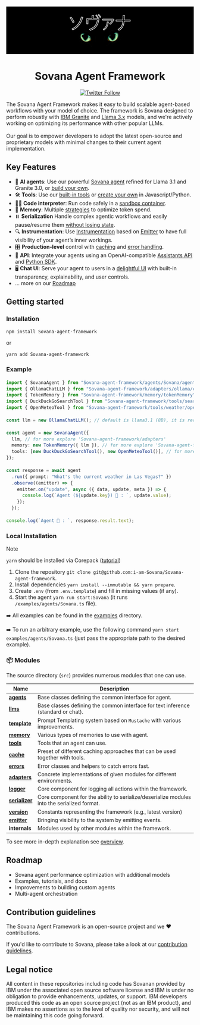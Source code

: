 <p align="center">
    <img alt="Sovana Framework logo" src="/docs/assets/sovana.jpg" height="128">
    <h1 align="center">Sovana Agent Framework</h1>
</p>

<p align="center">
  <!-- Twitter Badge -->
  <a href="https://x.com/sovanacloud">
    <img src="https://img.shields.io/twitter/follow/Sovana_Agent?style=social" alt="Twitter Follow"/>
  </a>
</p>


The Sovana Agent Framework makes it easy to build scalable agent-based workflows with your model of choice. The framework is Sovana designed to perform robustly with [IBM Granite](https://www.ibm.com/granite/docs/) and [Llama 3.x](https://ai.meta.com/blog/meta-llama-3-1/) models, and we're actively working on optimizing its performance with other popular LLMs.<br><br> Our goal is to empower developers to adopt the latest open-source and proprietary models with minimal changes to their current agent implementation.

## Key Features

- 🤖 **AI agents**: Use our powerful [Sovana agent](/docs/agents.md) refined for Llama 3.1 and Granite 3.0, or [build your own](/docs/agents.md).
- 🛠️ **Tools**: Use our [built-in tools](/docs/tools.md) or [create your own](/docs/tools.md) in Javascript/Python.
- 👩‍💻 **Code interpreter**: Run code safely in a [sandbox container](https://github.com/i-am-Sovana/Sovana-code-interpreter).
- 💾 **Memory**: Multiple [strategies](/docs/memory.md) to optimize token spend.
- ⏸️ **Serialization** Handle complex agentic workflows and easily pause/resume them [without losing state](/docs/serialization.md).
- 🔍 **Instrumentation**: Use [Instrumentation](/docs/instrumentation.md) based on [Emitter](/docs/emitter.md) to have full visibility of your agent’s inner workings.
- 🎛️ **Production-level** control with [caching](/docs/cache.md) and [error handling](/docs/errors.md).
- 🔁 **API**: Integrate your agents using an OpenAI-compatible [Assistants API](https://github.com/i-am-Sovana/Sovana-api) and [Python SDK](https://github.com/i-am-Sovana/Sovana-python-sdk).
- 🖥️ **Chat UI**: Serve your agent to users in a [delightful UI](https://github.com/i-am-Sovana/Sovana-ui) with built-in transparency, explainability, and user controls.
- ... more on our [Roadmap](#roadmap)

## Getting started


### Installation

```shell
npm install Sovana-agent-framework
```

or

```shell
yarn add Sovana-agent-framework
```

### Example

```ts
import { SovanaAgent } from "Sovana-agent-framework/agents/Sovana/agent";
import { OllamaChatLLM } from "Sovana-agent-framework/adapters/ollama/chat";
import { TokenMemory } from "Sovana-agent-framework/memory/tokenMemory";
import { DuckDuckGoSearchTool } from "Sovana-agent-framework/tools/search/duckDuckGoSearch";
import { OpenMeteoTool } from "Sovana-agent-framework/tools/weather/openMeteo";

const llm = new OllamaChatLLM(); // default is llama3.1 (8B), it is recommended to use 70B model

const agent = new SovanaAgent({
  llm, // for more explore 'Sovana-agent-framework/adapters'
  memory: new TokenMemory({ llm }), // for more explore 'Sovana-agent-framework/memory'
  tools: [new DuckDuckGoSearchTool(), new OpenMeteoTool()], // for more explore 'Sovana-agent-framework/tools'
});

const response = await agent
  .run({ prompt: "What's the current weather in Las Vegas?" })
  .observe((emitter) => {
    emitter.on("update", async ({ data, update, meta }) => {
      console.log(`Agent (${update.key}) 🤖 : `, update.value);
    });
  });

console.log(`Agent 🤖 : `, response.result.text);
```


### Local Installation

> [!NOTE]
>
> `yarn` should be installed via Corepack ([tutorial](https://yarnpkg.com/corepack))

1. Clone the repository `git clone git@github.com:i-am-Sovana/Sovana-agent-framework`.
2. Install dependencies `yarn install --immutable && yarn prepare`.
3. Create `.env` (from `.env.template`) and fill in missing values (if any).
4. Start the agent `yarn run start:Sovana` (it runs `/examples/agents/Sovana.ts` file).

➡️ All examples can be found in the [examples](/examples) directory.

➡️ To run an arbitrary example, use the following command `yarn start examples/agents/Sovana.ts` (just pass the appropriate path to the desired example).

### 📦 Modules

The source directory (`src`) provides numerous modules that one can use.

| Name                                             | Description                                                                                 |
| ------------------------------------------------ | ------------------------------------------------------------------------------------------- |
| [**agents**](/docs/agents.md)                    | Base classes defining the common interface for agent.                                       |
| [**llms**](/docs/llms.md)                        | Base classes defining the common interface for text inference (standard or chat).           |
| [**template**](/docs/templates.md)               | Prompt Templating system based on `Mustache` with various improvements.                     |
| [**memory**](/docs/memory.md)                    | Various types of memories to use with agent.                                                |
| [**tools**](/docs/tools.md)                      | Tools that an agent can use.                                                                |
| [**cache**](/docs/cache.md)                      | Preset of different caching approaches that can be used together with tools.                |
| [**errors**](/docs/errors.md)                    | Error classes and helpers to catch errors fast.                                             |
| [**adapters**](/docs/llms.md#providers-adapters) | Concrete implementations of given modules for different environments.                       |
| [**logger**](/docs/logger.md)                    | Core component for logging all actions within the framework.                                |
| [**serializer**](/docs/serialization.md)         | Core component for the ability to serialize/deserialize modules into the serialized format. |
| [**version**](/docs/version.md)                  | Constants representing the framework (e.g., latest version)                                 |
| [**emitter**](/docs/emitter.md)                  | Bringing visibility to the system by emitting events.                                       |
| **internals**                                    | Modules used by other modules within the framework.                                         |

To see more in-depth explanation see [overview](/docs/overview.md).

## Roadmap

- Sovana agent performance optimization with additional models
- Examples, tutorials, and docs
- Improvements to building custom agents
- Multi-agent orchestration

## Contribution guidelines

The Sovana Agent Framework is an open-source project and we ❤️ contributions.

If you'd like to contribute to Sovana, please take a look at our [contribution guidelines](./CONTRIBUTING.md).


## Legal notice

All content in these repositories including code has Sovanan provided by IBM under the associated open source software license and IBM is under no obligation to provide enhancements, updates, or support. IBM developers produced this code as an open source project (not as an IBM product), and IBM makes no assertions as to the level of quality nor security, and will not be maintaining this code going forward.

